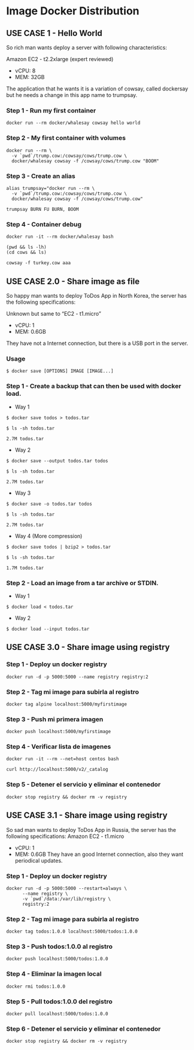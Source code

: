 # Image Docker Distribution


## USE CASE 1 - Hello World
So rich man wants deploy a server with following characteristics:

Amazon EC2 - t2.2xlarge (expert reviewed)
  - vCPU: 8
  - MEM: 32GB

The application that he wants it is a variation of cowsay, called dockersay but he needs a change in this app name to trumpsay.

### Step 1 - Run my first container

```
docker run --rm docker/whalesay cowsay hello world
```

### Step 2 - My first container with volumes

```
docker run --rm \
  -v `pwd`/trump.cow:/cowsay/cows/trump.cow \
  docker/whalesay cowsay -f /cowsay/cows/trump.cow "BOOM"
```

### Step 3 - Create an alias

```
alias trumpsay="docker run --rm \
  -v `pwd`/trump.cow:/cowsay/cows/trump.cow \
  docker/whalesay cowsay -f /cowsay/cows/trump.cow"
```

```
trumpsay BURN FU BURN, BOOM
```

### Step 4 - Container debug

```
docker run -it --rm docker/whalesay bash
```

```
(pwd && ls -lh)
(cd cows && ls)
```

```
cowsay -f turkey.cow aaa
```

## USE CASE 2.0 - Share image as file
So happy man wants to deploy ToDos App in North Korea, the server has the following specifications:

Unknown but same to “EC2 - t1.micro”
  - vCPU: 1
  - MEM: 0.6GB

They have not a Internet connection, but there is a USB port in the server.

### Usage

```
$ docker save [OPTIONS] IMAGE [IMAGE...]
```

### Step 1 - Create a backup that can then be used with docker load.
 - Way 1 
```
$ docker save todos > todos.tar

$ ls -sh todos.tar

2.7M todos.tar
```
- Way 2
```
$ docker save --output todos.tar todos

$ ls -sh todos.tar

2.7M todos.tar

```
- Way 3
```
$ docker save -o todos.tar todos

$ ls -sh todos.tar

2.7M todos.tar

```
- Way 4 (More compression)
```
$ docker save todos | bzip2 > todos.tar

$ ls -sh todos.tar

1.7M todos.tar
```
### Step 2 - Load an image from a tar archive or STDIN.
- Way 1
```
$ docker load < todos.tar
```
- Way 2
```
$ docker load --input todos.tar
```

## USE CASE 3.0 - Share image using registry

### Step 1 - Deploy un docker registry

```
docker run -d -p 5000:5000 --name registry registry:2
```

### Step 2 - Tag mi image para subirla al registro

```
docker tag alpine localhost:5000/myfirstimage
```

### Step 3 - Push mi primera imagen

```
docker push localhost:5000/myfirstimage
```

### Step 4 - Verificar lista de imagenes

```
docker run -it --rm --net=host centos bash

curl http://localhost:5000/v2/_catalog
```

### Step 5 - Detener el servicio y eliminar el contenedor

```
docker stop registry && docker rm -v registry
```

## USE CASE 3.1 - Share image using registry

So sad man wants to deploy ToDos App in Russia, the server has the following specifications:
Amazon EC2 - t1.micro
  - vCPU: 1
  - MEM: 0.6GB
They have an good Internet connection, also they want periodical updates.


### Step 1 - Deploy un docker registry

```
docker run -d -p 5000:5000 --restart=always \
      --name registry \
      -v `pwd`/data:/var/lib/registry \
      registry:2
```

### Step 2 - Tag mi image para subirla al registro

```
docker tag todos:1.0.0 localhost:5000/todos:1.0.0
```

### Step 3 - Push todos:1.0.0 al registro

```
docker push localhost:5000/todos:1.0.0
```

### Step 4 - Eliminar la imagen local

```
docker rmi todos:1.0.0
```

### Step 5 - Pull todos:1.0.0 del registro

```
docker pull localhost:5000/todos:1.0.0
```

### Step 6 - Detener el servicio y eliminar el contenedor

```
docker stop registry && docker rm -v registry
```

